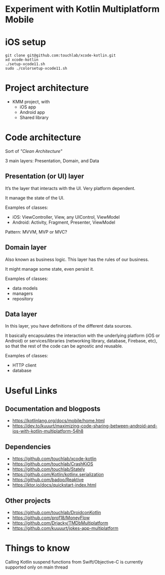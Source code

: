 # Experiment with Kotlin Multiplatform Mobile

# iOS setup

```
git clone git@github.com:touchlab/xcode-kotlin.git
xd xcode-kotlin
./setup-xcode11.sh
sudo ./colorsetup-xcode11.sh
```

# Project architecture

- KMM project, with
    - iOS app
    - Android app
    - Shared library 

# Code architecture

Sort of *"Clean Architecture"*

3 main layers: Presentation, Domain, and Data

## Presentation (or UI) layer

It’s the layer that interacts with the UI. Very platform dependent.

It manage the state of the UI.

Examples of classes:
- iOS: ViewController, View, any UIControl, ViewModel
- Android: Activity, Fragment, Presenter, ViewModel

Pattern: MVVM, MVP or MVC?

## Domain layer

Also known as business logic. This layer has the rules of our business.

It might manage some state, even persist it.

Examples of classes:
- data models
- managers
- repository

## Data layer

In this layer, you have definitions of the different data sources.

It basically encapsulates the interaction with the underlying platform (iOS or Android) or services/libraries (networking library, database, Firebase, etc), so that the rest of the code can be agnostic and reusable.

Examples of classes:
- HTTP client
- database


# Useful Links

## Documentation and blogposts
- https://kotlinlang.org/docs/mobile/home.html
- https://dev.to/kuuurt/maximizing-code-sharing-between-android-and-ios-with-kotlin-multiplatform-54h8

## Dependencies
- https://github.com/touchlab/xcode-kotlin
- https://github.com/touchlab/CrashKiOS
- https://github.com/touchlab/Stately
- https://github.com/Kotlin/kotlinx.serialization
- https://github.com/badoo/Reaktive
- https://ktor.io/docs/quickstart-index.html

## Other projects
- https://github.com/touchlab/DroidconKotlin
- https://github.com/prof18/MoneyFlow
- https://github.com/Drjacky/TMDbMultiplatform
- https://github.com/kuuuurt/jokes-app-multiplatform


# Things to know

Calling Kotlin suspend functions from Swift/Objective-C is currently supported only on main thread